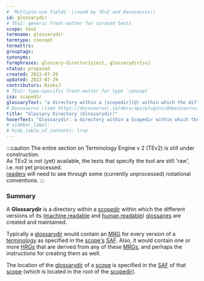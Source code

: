 ```yaml
---
# `Multiple-use fields` \(used by TEv2 and Docusaurus\)
id: glossarydir
# TEv2: generic front-matter for curated texts
scope: tev2
termname: glossarydir
termtype: concept
termattrs:
grouptags:
synonyms:
formphrases: glossary-director{yies}, glossarydir{ss}
status: proposed
created: 2022-07-29
updated: 2022-07-29
contributors: RieksJ
# TEv2: type-specific front-matter for type `concept`
isa: scopedir
glossaryText: "a directory within a [scopedir](@) within which the different versions of its ([machine readable](mrg@) and [human readable](hrg@)) [glossaries](@) are created and maintained."
# Docusaurus \(see https://docusaurus\.io/docs/api/plugins/@docusaurus/plugin-content-docs#markdown-front-matter\):
title: "Glossary Directory (Glossarydir)"
hoverText: "Glossarydir: a directory within a Scopedir within which the different versions of its (machine readable and human readable) Glossaries are created and maintained."
# sidebar_label:
# hide_table_of_contents: true
---
```


:::caution
The entire section on Terminology Engine v 2 (TEv2) is still under construction.<br/>
As TEv2 is not (yet) available, the texts that specify the tool are still 'raw', i.e. not yet processed.<br/>[readers](@) will need to see through some (currently unprocessed) notational conventions.
:::

### Summary
A **Glossarydir** is a directory within a [scopedir](@) within which the different versions of its ([machine readable](mrg@) and [human readable](hrg@)) [glossaries](@) are created and maintained.

Typically a [glossarydir](@) would contain an [MRG](@) for every version of a [terminology](@) as specified in the [scope's](@) [SAF](@). Also, it would contain one or more [HRGs](@) that are derived from any of these [MRGs](@), and perhaps the instructions for creating them as well.

The location of the [glossarydir](@) of a [scope](@) is specified in the [SAF](@) of that [scope](@) (which is located in the root of the [scopedir](@)).
